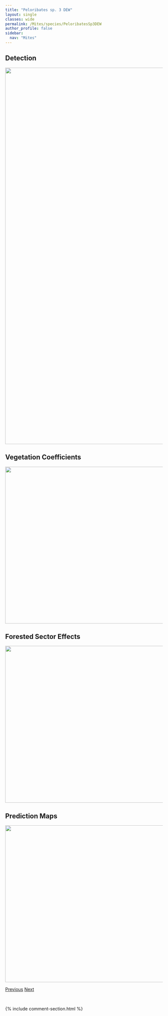 ```yaml
---
title: "Peloribates sp. 3 DEW"
layout: single
classes: wide
permalink: /Mites/species/PeloribatesSp3DEW
author_profile: false
sidebar:
  nav: "Mites"
---
```


<h2>Detection</h2>

<a href="https://drive.google.com/uc?export=view&id=1KdRns0snDzH_Ez4qHqPzIJCqLCCge3Ne">
<img src="https://drive.google.com/uc?export=view&id=1KdRns0snDzH_Ez4qHqPzIJCqLCCge3Ne" height = "1200" width = "800">
</a>


<h2>Vegetation Coefficients</h2>

<a href="https://drive.google.com/uc?export=view&id=15lNsQnj3T0Xb70-Y8mVz3E4_yRYdfFG3">
<img src="https://drive.google.com/uc?export=view&id=15lNsQnj3T0Xb70-Y8mVz3E4_yRYdfFG3" height = "500" width = "1000">
</a>


<h2>Forested Sector Effects</h2>

<a href="https://drive.google.com/uc?export=view&id=1L4cEwZfbpD3mrNS6ZeTI4bUxBGPWApFA">
<img src="https://drive.google.com/uc?export=view&id=1L4cEwZfbpD3mrNS6ZeTI4bUxBGPWApFA" height = "500" width = "1000">
</a>


<h2>Prediction Maps</h2>

<a href="https://drive.google.com/uc?export=view&id=1f0Piw93JjpYLQGOLhbrT1rJMqP6lh2yO">
<img src="https://drive.google.com/uc?export=view&id=1f0Piw93JjpYLQGOLhbrT1rJMqP6lh2yO" height = "500" width = "1000">
</a>


<a href="/DevelopmentWebsite/Mites/species/PeloribatesPilosus" class="pagination--pager" title="Peloribates pilosus">Previous</a> <a href="/DevelopmentWebsite/Mites/species/PeloribatesSp4DEW" class="pagination--pager" title="Peloribates sp. 4 DEW">Next</a>

<p>&nbsp;</p>

{% include comment-section.html %}
